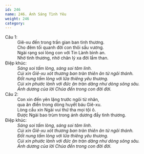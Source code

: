 ```yaml
---
id: 246
name: 246. Ánh Sáng Tình Yêu
weight: 246
category: 
---
```

<dl><dt>Câu 1:</dt><dd data-verse="1">Giê-xu đến trong trần gian ban tình thương. <br/>Cho đêm tối quanh đời con thôi sầu vương. <br/>Ngài rạng soi lòng con với Tin Lành bình an. <br/>Nhờ tình thương, nhờ chân lý xa đời lầm than. </dd><dt>Điệp khúc:</dt><dd data-chorus="1"><em>Sáng soi tấm lòng, sáng soi tâm linh. <br/>Cúi xin Giê-xu xót thương ban tràn thiên ân từ ngôi thánh. <br/>Đốt nung tấm lòng với lửa thiêng yêu thương. <br/>Cúi xin phước lành với đức ân tràn dâng như dòng sông sâu. <br/>Ánh dương của lời Chúa đến trong con đời đời. </em></dd><dt>Câu 2:</dt><dd data-verse="2">Con xin đến yên lặng trước ngôi từ nhân, <br/>qua ân điển trong dòng huyết báu Giê-xu. <br/>Lòng cầu xin Ngài vui thứ tha mọi tội ô. <br/>Được Ngài bao trùm trong ánh dương đầy tình thương. </dd><dt>Điệp khúc:</dt><dd data-chorus="1"><em>Sáng soi tấm lòng, sáng soi tâm linh. <br/>Cúi xin Giê-xu xót thương ban tràn thiên ân từ ngôi thánh. <br/>Đốt nung tấm lòng với lửa thiêng yêu thương. <br/>Cúi xin phước lành với đức ân tràn dâng như dòng sông sâu. <br/>Ánh dương của lời Chúa đến trong con đời đời. </em></dd></dl>
